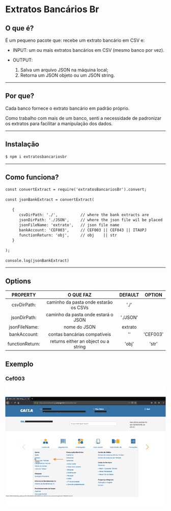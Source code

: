 # Extratos Bancários Br

## O que é?
É um pequeno pacote que: recebe um extrato bancário em CSV e:

* INPUT: um ou mais extratos bancários em CSV (mesmo banco por vez).

* OUTPUT:
   1. Salva um arquivo JSON na máquina local;
   2. Retorna um JSON objeto ou um JSON string.

- - -
##  Por que?
Cada banco fornece o extrato bancário em padrão próprio.

Como trabalho com mais de um banco, senti a necessidade de padronizar os extratos para facilitar a manipulação dos dados.
- - -
## Instalação

```javascript
$ npm i extratosbancariosbr
```
- - -
## Como funciona?
```
const convertExtract = require('extratosBancariosBr').convert;

const jsonBankExtract = convertExtract(

   {
      csvDirPath: './',          // where the bank extracts are
      jsonDirPath: './JSON',     // where the json file wil be placed
      jsonFileName: 'extrato',   // json file name
      bankAccount: 'CEF003',     // CEF003 || CEF043 || ITAUPJ
      functionReturn: 'obj',     // obj    || str
   }

);

console.log(jsonBankExtract)

```
- - -
## Options

|    PROPERTY    |                 O QUE FAZ            |  DEFAULT |      OPTION       |
|:--------------:|:------------------------------------:|:--------:|:-----------------:|
|   csvDirPath:  | caminho da pasta onde estarão os CSVs|  './'    |                   |
|   jsonDirPath: | caminho da pasta onde estará o JSON  | './JSON' |                   |
|  jsonFileName: | nome do JSON                         |  extrato |                   |
|   bankAccount: | contas bancárias compatíveis         |    ''    |'CEF003' | 'ITAUPJ'|
| functionReturn:| returns either an object ou a string |   'obj'  |  'str'  | 'obj'   |

## Exemplo
### Cef003

![gif exemplo](./markdown/exampleCef003.gif)
